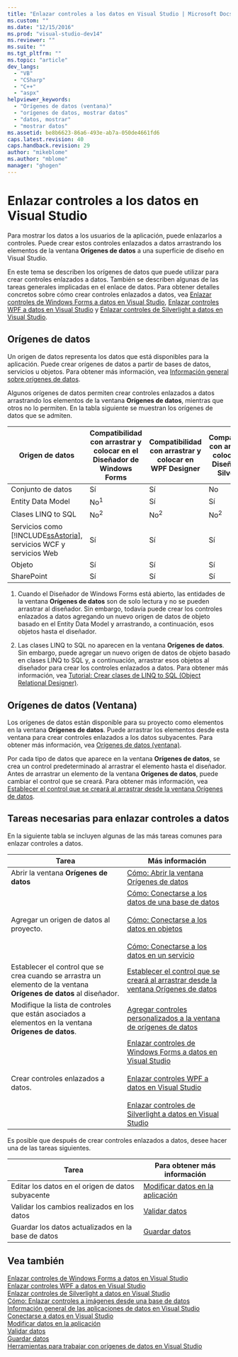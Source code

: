 ```yaml
---
title: "Enlazar controles a los datos en Visual Studio | Microsoft Docs"
ms.custom: ""
ms.date: "12/15/2016"
ms.prod: "visual-studio-dev14"
ms.reviewer: ""
ms.suite: ""
ms.tgt_pltfrm: ""
ms.topic: "article"
dev_langs: 
  - "VB"
  - "CSharp"
  - "C++"
  - "aspx"
helpviewer_keywords: 
  - "Orígenes de datos (ventana)"
  - "orígenes de datos, mostrar datos"
  - "datos, mostrar"
  - "mostrar datos"
ms.assetid: be8b6623-86a6-493e-ab7a-050de4661fd6
caps.latest.revision: 40
caps.handback.revision: 29
author: "mikeblome"
ms.author: "mblome"
manager: "ghogen"
---
```

# Enlazar controles a los datos en Visual Studio
Para mostrar los datos a los usuarios de la aplicación, puede enlazarlos a controles.  Puede crear estos controles enlazados a datos arrastrando los elementos de la ventana **Orígenes de datos** a una superficie de diseño en Visual Studio.  
  
 En este tema se describen los orígenes de datos que puede utilizar para crear controles enlazados a datos.  También se describen algunas de las tareas generales implicadas en el enlace de datos.  Para obtener detalles concretos sobre cómo crear controles enlazados a datos, vea [Enlazar controles de Windows Forms a datos en Visual Studio](../data-tools/bind-windows-forms-controls-to-data-in-visual-studio.md), [Enlazar controles WPF a datos en Visual Studio](../data-tools/bind-wpf-controls-to-data-in-visual-studio1.md) y [Enlazar controles de Silverlight a datos en Visual Studio](../Topic/Binding%20Silverlight%20Controls%20to%20Data%20in%20Visual%20Studio.md).  
  
## Orígenes de datos  
 Un origen de datos representa los datos que está disponibles para la aplicación.  Puede crear orígenes de datos a partir de bases de datos, servicios u objetos.  Para obtener más información, vea [Información general sobre orígenes de datos](../data-tools/add-new-data-sources.md).  
  
 Algunos orígenes de datos permiten crear controles enlazados a datos arrastrando los elementos de la ventana **Orígenes de datos**, mientras que otros no lo permiten.  En la tabla siguiente se muestran los orígenes de datos que se admiten.  
  
|Origen de datos|Compatibilidad con arrastrar y colocar en el **Diseñador de Windows Forms**|Compatibilidad con arrastrar y colocar en **WPF Designer**|Compatibilidad con arrastrar y colocar en el **Diseñador de Silverlight**|  
|---------------------|---------------------------------------------------------------------------------|----------------------------------------------------------------|-------------------------------------------------------------------------------|  
|Conjunto de datos|Sí|Sí|No|  
|Entity Data Model|No<sup>1</sup>|Sí|Sí|  
|Clases LINQ to SQL|No<sup>2</sup>|No<sup>2</sup>|No<sup>2</sup>|  
|Servicios como [!INCLUDE[ssAstoria](../data-tools/includes/ssastoria_md.md)], servicios WCF y servicios Web|Sí|Sí|Sí|  
|Objeto|Sí|Sí|Sí|  
|SharePoint|Sí|Sí|Sí|  
  
 1.  Cuando el Diseñador de Windows Forms está abierto, las entidades de la ventana **Orígenes de datos** son de solo lectura y no se pueden arrastrar al diseñador.  Sin embargo, todavía puede crear los controles enlazados a datos agregando un nuevo origen de datos de objeto basado en el Entity Data Model y arrastrando, a continuación, esos objetos hasta el diseñador.  
  
 2.  Las clases LINQ to SQL no aparecen en la ventana **Orígenes de datos**.  Sin embargo, puede agregar un nuevo origen de datos de objeto basado en clases LINQ to SQL y, a continuación, arrastrar esos objetos al diseñador para crear los controles enlazados a datos.  Para obtener más información, vea [Tutorial: Crear clases de LINQ to SQL \(Object Relational Designer\)](../Topic/Walkthrough:%20Creating%20LINQ%20to%20SQL%20Classes%20\(O-R%20Designer\).md).  
  
## Orígenes de datos \(Ventana\)  
 Los orígenes de datos están disponible para su proyecto como elementos en la ventana **Orígenes de datos**.  Puede arrastrar los elementos desde esta ventana para crear controles enlazados a los datos subyacentes.  Para obtener más información, vea [Orígenes de datos \(ventana\)](../Topic/Data%20Sources%20Window.md).  
  
 Por cada tipo de datos que aparece en la ventana **Orígenes de datos**, se crea un control predeterminado al arrastrar el elemento hasta el diseñador.  Antes de arrastrar un elemento de la ventana **Orígenes de datos**, puede cambiar el control que se creará.  Para obtener más información, vea [Establecer el control que se creará al arrastrar desde la ventana Orígenes de datos](../data-tools/set-the-control-to-be-created-when-dragging-from-the-data-sources-window.md).  
  
## Tareas necesarias para enlazar controles a datos  
 En la siguiente tabla se incluyen algunas de las más tareas comunes para enlazar controles a datos.  
  
|Tarea|Más información|  
|-----------|---------------------|  
|Abrir la ventana **Orígenes de datos**|[Cómo: Abrir la ventana Orígenes de datos](../data-tools/how-to-open-the-data-sources-window.md)|  
|Agregar un origen de datos al proyecto.|[Cómo: Conectarse a los datos de una base de datos](../data-tools/how-to-connect-to-data-in-a-database.md)<br /><br /> [Cómo: Conectarse a los datos en objetos](../Topic/How%20to:%20Connect%20to%20Data%20in%20Objects.md)<br /><br /> [Cómo: Conectarse a los datos en un servicio](../data-tools/how-to-connect-to-data-in-a-service.md)|  
|Establecer el control que se crea cuando se arrastra un elemento de la ventana **Orígenes de datos** al diseñador.|[Establecer el control que se creará al arrastrar desde la ventana Orígenes de datos](../data-tools/set-the-control-to-be-created-when-dragging-from-the-data-sources-window.md)|  
|Modifique la lista de controles que están asociados a elementos en la ventana **Orígenes de datos**.|[Agregar controles personalizados a la ventana de orígenes de datos](../data-tools/add-custom-controls-to-the-data-sources-window.md)|  
|Crear controles enlazados a datos.|[Enlazar controles de Windows Forms a datos en Visual Studio](../data-tools/bind-windows-forms-controls-to-data-in-visual-studio.md)<br /><br /> [Enlazar controles WPF a datos en Visual Studio](../data-tools/bind-wpf-controls-to-data-in-visual-studio1.md)<br /><br /> [Enlazar controles de Silverlight a datos en Visual Studio](../Topic/Binding%20Silverlight%20Controls%20to%20Data%20in%20Visual%20Studio.md)|  
  
 Es posible que después de crear controles enlazados a datos, desee hacer una de las tareas siguientes.  
  
|Tarea|Para obtener más información|  
|-----------|----------------------------------|  
|Editar los datos en el origen de datos subyacente|[Modificar datos en la aplicación](../data-tools/editing-data-in-your-application.md)|  
|Validar los cambios realizados en los datos|[Validar datos](../Topic/Validating%20Data.md)|  
|Guardar los datos actualizados en la base de datos|[Guardar datos](../data-tools/saving-data.md)|  
  
## Vea también  
 [Enlazar controles de Windows Forms a datos en Visual Studio](../data-tools/bind-windows-forms-controls-to-data-in-visual-studio.md)   
 [Enlazar controles WPF a datos en Visual Studio](../data-tools/bind-wpf-controls-to-data-in-visual-studio1.md)   
 [Enlazar controles de Silverlight a datos en Visual Studio](../Topic/Binding%20Silverlight%20Controls%20to%20Data%20in%20Visual%20Studio.md)   
 [Cómo: Enlazar controles a imágenes desde una base de datos](../data-tools/bind-controls-to-pictures-from-a-database.md)   
 [Información general de las aplicaciones de datos en Visual Studio](../data-tools/overview-of-data-applications-in-visual-studio.md)   
 [Conectarse a datos en Visual Studio](../data-tools/connecting-to-data-in-visual-studio.md)   
 [Modificar datos en la aplicación](../data-tools/editing-data-in-your-application.md)   
 [Validar datos](../Topic/Validating%20Data.md)   
 [Guardar datos](../data-tools/saving-data.md)   
 [Herramientas para trabajar con orígenes de datos en Visual Studio](../Topic/Tools%20for%20Working%20with%20Data%20Sources%20in%20Visual%20Studio.md)